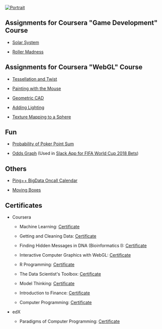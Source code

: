 [![Portrait](https://charles-wangkai.github.io/favicon-96x96.png)](https://github.com/charles-wangkai)

## Assignments for Coursera "Game Development" Course

* [Solar System](http://charles-wangkai.github.io/unity3d/WebGL/Solar%20System/index.html)

* [Roller Madness](http://charles-wangkai.github.io/unity3d/WebGL/Roller%20Madness/index.html)

## Assignments for Coursera "WebGL" Course

* [Tessellation and Twist](http://charles-wangkai.github.io/Assignments/tessellation_twist.html)

* [Painting with the Mouse](http://charles-wangkai.github.io/Assignments/painting_with_the_mouse.html)

* [Geometric CAD](http://charles-wangkai.github.io/Assignments/geometric_cad.html)

* [Adding Lighting](http://charles-wangkai.github.io/Assignments/lighting.html)

* [Texture Mapping to a Sphere](http://charles-wangkai.github.io/Assignments/texture_mapping.html)

## Fun

* [Probability of Poker Point Sum](http://charles-wangkai.github.io/fun/pokers.html)

* [Odds Graph](http://charles-wangkai.github.io/fun/world_cup_2018_odds.html?other_total=200.0&same_total=185.0) (Used in [Slack App for FIFA World Cup 2018 Bets](https://github.com/charles-wangkai/betbot_worldcup2018))

## Others

* [Ping++ BigData Oncall Calendar](http://charles-wangkai.github.io/pingxx/bigdata-oncall-calendar.html)

* [Moving Boxes](http://charles-wangkai.github.io/moving_boxes.html)

## Certificates

* Coursera
    
    * Machine Learning: [Certificate](http://charles-wangkai.github.io/certificates/certificate_machine_learning.pdf)

    * Getting and Cleaning Data: [Certificate](http://charles-wangkai.github.io/certificates/certificate_getting_and_cleaning_data.pdf)

    * Finding Hidden Messages in DNA (Bioinformatics I): [Certificate](http://charles-wangkai.github.io/certificates/certificate_bioinformatics_1.pdf)

    * Interactive Computer Graphics with WebGL: [Certificate](http://charles-wangkai.github.io/certificates/certificate_webgl.pdf)

    * R Programming: [Certificate](http://charles-wangkai.github.io/certificates/certificate_r_programming.pdf)

    * The Data Scientist's Toolbox: [Certificate](http://charles-wangkai.github.io/certificates/certificate_data_scientist_toolbox.pdf)

    * Model Thinking: [Certificate](http://charles-wangkai.github.io/certificates/certificate_model_thinking.pdf)

    * Introduction to Finance: [Certificate](http://charles-wangkai.github.io/certificates/certificate_finance.pdf)

    * Computer Programming: [Certificate](http://charles-wangkai.github.io/certificates/certificate_computer_programming.pdf)

* edX

    * Paradigms of Computer Programming: [Certificate](https://courses.edx.org/certificates/c952c7addbe34438a45c316752969049)
